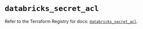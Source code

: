 # `databricks_secret_acl`

Refer to the Terraform Registry for docs: [`databricks_secret_acl`](https://registry.terraform.io/providers/databricks/databricks/1.84.0/docs/resources/secret_acl).
